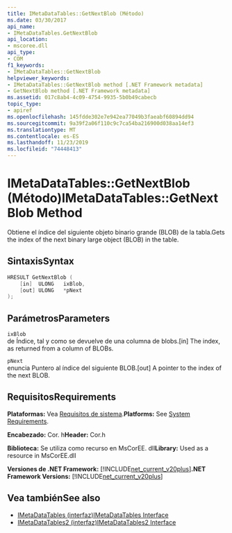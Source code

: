 ```yaml
---
title: IMetaDataTables::GetNextBlob (Método)
ms.date: 03/30/2017
api_name:
- IMetaDataTables.GetNextBlob
api_location:
- mscoree.dll
api_type:
- COM
f1_keywords:
- IMetaDataTables::GetNextBlob
helpviewer_keywords:
- IMetaDataTables::GetNextBlob method [.NET Framework metadata]
- GetNextBlob method [.NET Framework metadata]
ms.assetid: 017c8ab4-4c09-4754-9935-5b0b49cabecb
topic_type:
- apiref
ms.openlocfilehash: 145fdde302e7e942ea77049b3faeabf60894dd94
ms.sourcegitcommit: 9a39f2a06f110c9c7ca54ba216900d038aa14ef3
ms.translationtype: MT
ms.contentlocale: es-ES
ms.lasthandoff: 11/23/2019
ms.locfileid: "74448413"
---
```

# <a name="imetadatatablesgetnextblob-method"></a><span data-ttu-id="891eb-102">IMetaDataTables::GetNextBlob (Método)</span><span class="sxs-lookup"><span data-stu-id="891eb-102">IMetaDataTables::GetNextBlob Method</span></span>
<span data-ttu-id="891eb-103">Obtiene el índice del siguiente objeto binario grande (BLOB) de la tabla.</span><span class="sxs-lookup"><span data-stu-id="891eb-103">Gets the index of the next binary large object (BLOB) in the table.</span></span>  
  
## <a name="syntax"></a><span data-ttu-id="891eb-104">Sintaxis</span><span class="sxs-lookup"><span data-stu-id="891eb-104">Syntax</span></span>  
  
```cpp  
HRESULT GetNextBlob (  
    [in]  ULONG   ixBlob,  
    [out] ULONG   *pNext  
);  
```  
  
## <a name="parameters"></a><span data-ttu-id="891eb-105">Parámetros</span><span class="sxs-lookup"><span data-stu-id="891eb-105">Parameters</span></span>  
 `ixBlob`  
 <span data-ttu-id="891eb-106">de Índice, tal y como se devuelve de una columna de blobs.</span><span class="sxs-lookup"><span data-stu-id="891eb-106">[in] The index, as returned from a column of BLOBs.</span></span>  
  
 `pNext`  
 <span data-ttu-id="891eb-107">enuncia Puntero al índice del siguiente BLOB.</span><span class="sxs-lookup"><span data-stu-id="891eb-107">[out] A pointer to the index of the next BLOB.</span></span>  
  
## <a name="requirements"></a><span data-ttu-id="891eb-108">Requisitos</span><span class="sxs-lookup"><span data-stu-id="891eb-108">Requirements</span></span>  
 <span data-ttu-id="891eb-109">**Plataformas:** Vea [Requisitos de sistema](../../../../docs/framework/get-started/system-requirements.md).</span><span class="sxs-lookup"><span data-stu-id="891eb-109">**Platforms:** See [System Requirements](../../../../docs/framework/get-started/system-requirements.md).</span></span>  
  
 <span data-ttu-id="891eb-110">**Encabezado:** Cor. h</span><span class="sxs-lookup"><span data-stu-id="891eb-110">**Header:** Cor.h</span></span>  
  
 <span data-ttu-id="891eb-111">**Biblioteca:** Se utiliza como recurso en MsCorEE. dll</span><span class="sxs-lookup"><span data-stu-id="891eb-111">**Library:** Used as a resource in MsCorEE.dll</span></span>  
  
 <span data-ttu-id="891eb-112">**Versiones de .NET Framework:** [!INCLUDE[net_current_v20plus](../../../../includes/net-current-v20plus-md.md)]</span><span class="sxs-lookup"><span data-stu-id="891eb-112">**.NET Framework Versions:** [!INCLUDE[net_current_v20plus](../../../../includes/net-current-v20plus-md.md)]</span></span>  
  
## <a name="see-also"></a><span data-ttu-id="891eb-113">Vea también</span><span class="sxs-lookup"><span data-stu-id="891eb-113">See also</span></span>

- [<span data-ttu-id="891eb-114">IMetaDataTables (interfaz)</span><span class="sxs-lookup"><span data-stu-id="891eb-114">IMetaDataTables Interface</span></span>](../../../../docs/framework/unmanaged-api/metadata/imetadatatables-interface.md)
- [<span data-ttu-id="891eb-115">IMetaDataTables2 (interfaz)</span><span class="sxs-lookup"><span data-stu-id="891eb-115">IMetaDataTables2 Interface</span></span>](../../../../docs/framework/unmanaged-api/metadata/imetadatatables2-interface.md)
